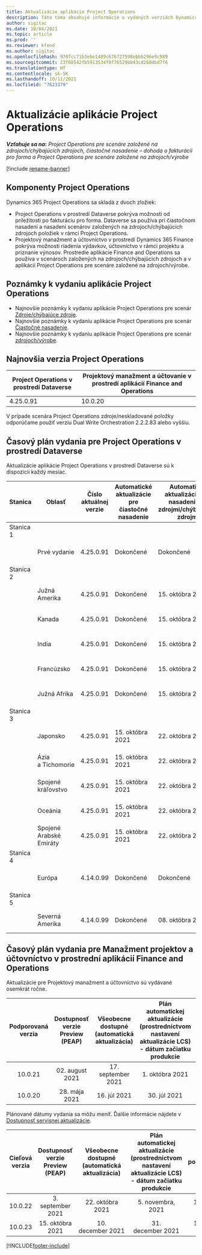 ```yaml
---
title: Aktualizácie aplikácie Project Operations
description: Táto téma obsahuje informácie o vydaných verziách Dynamics 365 Project Operations.
author: sigitac
ms.date: 10/04/2021
ms.topic: article
ms.prod: ''
ms.reviewer: kfend
ms.author: sigitac
ms.openlocfilehash: 970fcc71b3ebe1489c676727598ebbb296e9c989
ms.sourcegitcommit: 23f68542fb5913534f0f76529b843cd268dbd7f6
ms.translationtype: HT
ms.contentlocale: sk-SK
ms.lasthandoff: 10/11/2021
ms.locfileid: "7623379"
---
```

# <a name="project-operations-updates"></a>Aktualizácie aplikácie Project Operations

_**Vzťahuje sa na:** Project Operations pre scenáre založené na zdrojoch/chýbajúcich zdrojoch, čiastočné nasadenie – dohoda o fakturácii pro forma a Project Operations pre scenáre založené na zdrojoch/výrobe_

[!include [rename-banner](~/includes/cc-data-platform-banner.md)]

## <a name="project-operations-components"></a>Komponenty Project Operations

Dynamics 365 Project Operations sa skladá z dvoch zložiek:

- Project Operations v prostredí Dataverse pokrýva možnosti od príležitosti po fakturáciu pro forma. Dataverse sa používa pri čiastočnom nasadení a nasadení scenárov založených na zdrojoch/chýbajúcich zdrojoch položiek v rámci Project Operations.
- Projektový manažment a účtovníctvo v prostredí Dynamics 365 Finance pokrýva možnosti riadenia výdavkov, účtovníctvo v rámci projektu a priznanie výnosov. Prostredie aplikácie Finance and Operations sa používa v scenároch založených na zdrojoch/chýbajúcich zdrojoch a v aplikácii Project Operations pre scenáre založené na zdrojoch/výrobe.

## <a name="project-operations-release-notes"></a>Poznámky k vydaniu aplikácie Project Operations
- Najnovšie poznámky k vydaniu aplikácie Project Operations pre scenár [Zdroje/chýbajúce zdroje](whats-new-oct-2021-resource-based.md).
- Najnovšie poznámky k vydaniu aplikácie Project Operations pre scenár [Čiastočné nasadenie](../pro/whats-new/whats-new-oct-2021-lite.md).
- Najnovšie poznámky k vydaniu aplikácie Project Operations pre scenár [zdrojoch/výrobe](../prod-pma/whats-new/whats-new-jul-2021-stocked.md).

## <a name="project-operations-latest-version"></a>Najnovšia verzia Project Operations

| Project Operations v prostredí Dataverse | Projektový manažment a účtovanie v prostredí aplikácií Finance and Operations | 
| --- | --- |
| 4.25.0.91 | 10.0.20 |

V prípade scenára Project Operations zdroje/neskladované položky odporúčame použiť verziu Dual Write Orchestration 2.2.2.83 alebo vyššiu.

## <a name="release-schedule-for-project-operations-on-dataverse-environment"></a>Časový plán vydania pre Project Operations v prostredí Dataverse

Aktualizácie aplikácie Project Operations v prostredí Dataverse sú k dispozícii každý mesiac. 

| Stanica | Oblasť | Číslo aktuálnej verzie | Automatické aktualizácie pre čiastočné nasadenie | Automatické aktualizácie pre nasadenie so zdrojmi/chýbajúcimi zdrojmi | Číslo ďalšej verzie | Ďalšia verzia je všeobecne dostupná |
|-----------|-----------------------|-----------------|--------------------|---------------------|---------------------|---------------------|
| Stanica 1 |   &nbsp;              |    &nbsp;       | &nbsp;             |      &nbsp;         |      &nbsp;         |      &nbsp;         |
|   &nbsp;  | Prvé vydanie         |  4.25.0.91      | Dokončené           | Dokončené            | Spracuje sa                 | 29. októbra 2021    |
| Stanica 2 |   &nbsp;              |    &nbsp;       | &nbsp;             |      &nbsp;         |      &nbsp;         |      &nbsp;         |
|   &nbsp;  | Južná Amerika         |  4.25.0.91      | Dokončené           | 15. októbra 2021    | Spracuje sa                 | 29. októbra 2021    |
|   &nbsp;  | Kanada                |  4.25.0.91      | Dokončené           | 15. októbra 2021    | Spracuje sa                 | 29. októbra 2021    |
|   &nbsp;  | India                 |  4.25.0.91      | Dokončené           | 15. októbra 2021    | Spracuje sa                 | 29. októbra 2021    |
|   &nbsp;  | Francúzsko                |  4.25.0.91      | Dokončené           | 15. októbra 2021    | Spracuje sa                 | 29. októbra 2021    |
|   &nbsp;  | Južná Afrika          |  4.25.0.91      | Dokončené           | 15. októbra 2021    | Spracuje sa                 | 29. októbra 2021    |
| Stanica 3 |      &nbsp;           |     &nbsp;      |     &nbsp;         |      &nbsp;         |      &nbsp;         |      &nbsp;         |
|   &nbsp;  | Japonsko                 |  4.25.0.91      | 15. októbra 2021   | 22. októbra 2021    | Spracuje sa                 | 05. novembra, 2021   |
|   &nbsp;  | Ázia a Tichomorie          |  4.25.0.91      | 15. októbra 2021   | 22. októbra 2021    | Spracuje sa                 | 05. novembra, 2021   |
|   &nbsp;  | Spojené kráľovstvo         |  4.25.0.91      | 15. októbra 2021   | 22. októbra 2021    | Spracuje sa                 | 05. novembra, 2021   |
|   &nbsp;  | Oceánia               |  4.25.0.91      | 15. októbra 2021   | 22. októbra 2021    | Spracuje sa                 | 05. novembra, 2021   |
|   &nbsp;  | Spojené Arabské Emiráty  |  4.25.0.91      | 15. októbra 2021   | 22. októbra 2021    | Spracuje sa                 | 05. novembra, 2021   |
| Stanica 4 |     &nbsp;            |     &nbsp;      |     &nbsp;         |      &nbsp;         |      &nbsp;         |      &nbsp;         |
|   &nbsp;  | Európa                |  4.14.0.99      | Dokončené           | Dokončené            | 4.25.0.91           | 15. októbra 2021    |
| Stanica 5 |     &nbsp;            |     &nbsp;      |     &nbsp;         |      &nbsp;         |      &nbsp;         |      &nbsp;         |
|   &nbsp;  | Severná Amerika         |  4.14.0.99      | Dokončené           | 08. októbra 2021    | 4.25.0.91           | 22. októbra 2021    |


## <a name="release-schedule-for-project-management-and-accounting-in-the-finance-and-operations-apps-environment"></a>Časový plán vydania pre Manažment projektov a účtovníctvo v prostrední aplikácií Finance and Operations

Aktualizácie pre Projektový manažment a účtovníctvo sú vydávané osemkrát ročne.

|Podporovaná verzia| Dostupnosť verzie Preview (PEAP) | Všeobecne dostupné (automatická aktualizácia) | Plán automatickej aktualizácie (prostredníctvom nastavení aktualizácie LCS) - dátum začiatku produkcie |   Koniec poskytovania služby   |
|:---------------:|:---------------------------:|:---------------------------------:|:--------------------------------------------------------------------:|:------------------:|
|    10.0.21      |         02. august 2021     |           17. september 2021      |                             1. októbra 2021                          |  10. december 2021 |
|    10.0.20      |         28. mája 2021        |           16. júl 2021           |                             30. júl 2021                            |  22. októbra 2021  |

Plánované dátumy vydania sa môžu meniť. Ďalšie informácie nájdete v [Dostupnosť servisnej aktualizácie](/dynamics365/fin-ops-core/fin-ops/get-started/public-preview-releases?toc=%2fdynamics365%2ffinance%2ftoc.json).

|Cieľová verzia | Dostupnosť verzie Preview (PEAP) | Všeobecne dostupné (automatická aktualizácia) | Plán automatickej aktualizácie (prostredníctvom nastavení aktualizácie LCS) - dátum začiatku produkcie |   Koniec poskytovania služby   |
|:---------------:|:---------------------------:|:---------------------------------:|:--------------------------------------------------------------------:|:------------------:|
|     10.0.22     |      3. september 2021      |          22. októbra 2021         |                           5. novembra, 2021                           |  14. január 2022  |
|     10.0.23     |      15. októbra 2021       |        10. december 2021          |                          31. december 2021                           | 18. marca 2022     |

[!INCLUDE[footer-include](../includes/footer-banner.md)]
